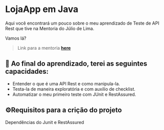 # LojaApp em Java

Aqui você encontrará um pouco sobre o meu aprendizado de Teste de API Rest que tive na Mentoria do Júlio de Lima.

Vamos lá? 



> Link para a mentoria **[here](https://www.juliodelima.com.br/mentoria/)**

## 🧐 Ao final do aprendizado, terei as seguintes capacidades:

- Entender o que é uma API Rest e como manipula-la.
- Testa-la de maneira exploratória e com auxilio de checklist.
- Automatizar o meu primeiro teste com JUnit e RestAssured.

## ⚙️Requisitos para a crição do projeto
Dependências do Junit e RestAssured
